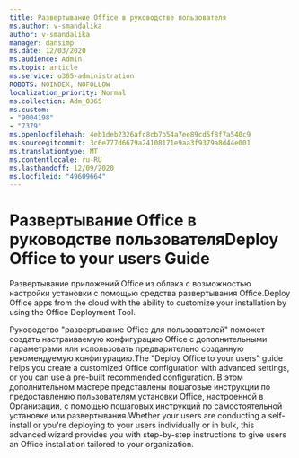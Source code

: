 ```yaml
---
title: Развертывание Office в руководстве пользователя
ms.author: v-smandalika
author: v-smandalika
manager: dansimp
ms.date: 12/03/2020
ms.audience: Admin
ms.topic: article
ms.service: o365-administration
ROBOTS: NOINDEX, NOFOLLOW
localization_priority: Normal
ms.collection: Adm_O365
ms.custom:
- "9004198"
- "7379"
ms.openlocfilehash: 4eb1deb2326afc8cb7b54a7ee89cd5f8f7a540c9
ms.sourcegitcommit: 3c6e777d6679a24108171e9aa3f9379a8d44e001
ms.translationtype: MT
ms.contentlocale: ru-RU
ms.lasthandoff: 12/09/2020
ms.locfileid: "49609664"
---
```

# <a name="deploy-office-to-your-users-guide"></a><span data-ttu-id="e34a6-102">Развертывание Office в руководстве пользователя</span><span class="sxs-lookup"><span data-stu-id="e34a6-102">Deploy Office to your users Guide</span></span>

<span data-ttu-id="e34a6-103">Развертывание приложений Office из облака с возможностью настройки установки с помощью средства развертывания Office.</span><span class="sxs-lookup"><span data-stu-id="e34a6-103">Deploy Office apps from the cloud with the ability to customize your installation by using the Office Deployment Tool.</span></span>

<span data-ttu-id="e34a6-104">Руководство "развертывание Office для пользователей" поможет создать настраиваемую конфигурацию Office с дополнительными параметрами или использовать предварительно созданную рекомендуемую конфигурацию.</span><span class="sxs-lookup"><span data-stu-id="e34a6-104">The "Deploy Office to your users" guide helps you create a customized Office configuration with advanced settings, or you can use a pre-built recommended configuration.</span></span> <span data-ttu-id="e34a6-105">В этом дополнительном мастере представлены пошаговые инструкции по предоставлению пользователям установки Office, настроенной в Организации, с помощью пошаговых инструкций по самостоятельной установке или развертывания.</span><span class="sxs-lookup"><span data-stu-id="e34a6-105">Whether your users are conducting a self-install or you're deploying to your users individually or in bulk, this advanced wizard provides you with step-by-step instructions to give users an Office installation tailored to your organization.</span></span>